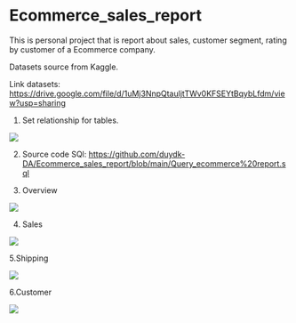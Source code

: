 # Ecommerce_sales_report
This is personal project that is report about sales, customer segment, rating by customer of a Ecommerce company.

Datasets source from Kaggle.

Link datasets: https://drive.google.com/file/d/1uMj3NnpQtauljtTWv0KFSEYtBqybLfdm/view?usp=sharing

1. Set relationship for tables.
   
<img src="https://github.com/duydk-DA/Ecommerce_sales_report/assets/132973078/f3395d5a-f556-4a0b-8bf3-e4d033aecfcf" />

2. Source code SQl: https://github.com/duydk-DA/Ecommerce_sales_report/blob/main/Query_ecommerce%20report.sql

3. Overview

<img src="https://github.com/duydk-DA/Ecommerce_sales_report/assets/132973078/64c152cb-9631-4aea-9734-9ded92807ccd" />

4. Sales

<img src="https://github.com/duydk-DA/Ecommerce_sales_report/assets/132973078/087e0be1-31dd-4bd3-9a93-2b796e851331" />

5.Shipping

<img src="https://github.com/duydk-DA/Ecommerce_sales_report/assets/132973078/c3dec7b5-bdc3-4fbc-a144-182f535ecd17" />

6.Customer

<img src="https://github.com/duydk-DA/Ecommerce_sales_report/assets/132973078/3d40a5ba-5906-478d-8cde-235f5b8ab9f3" />
